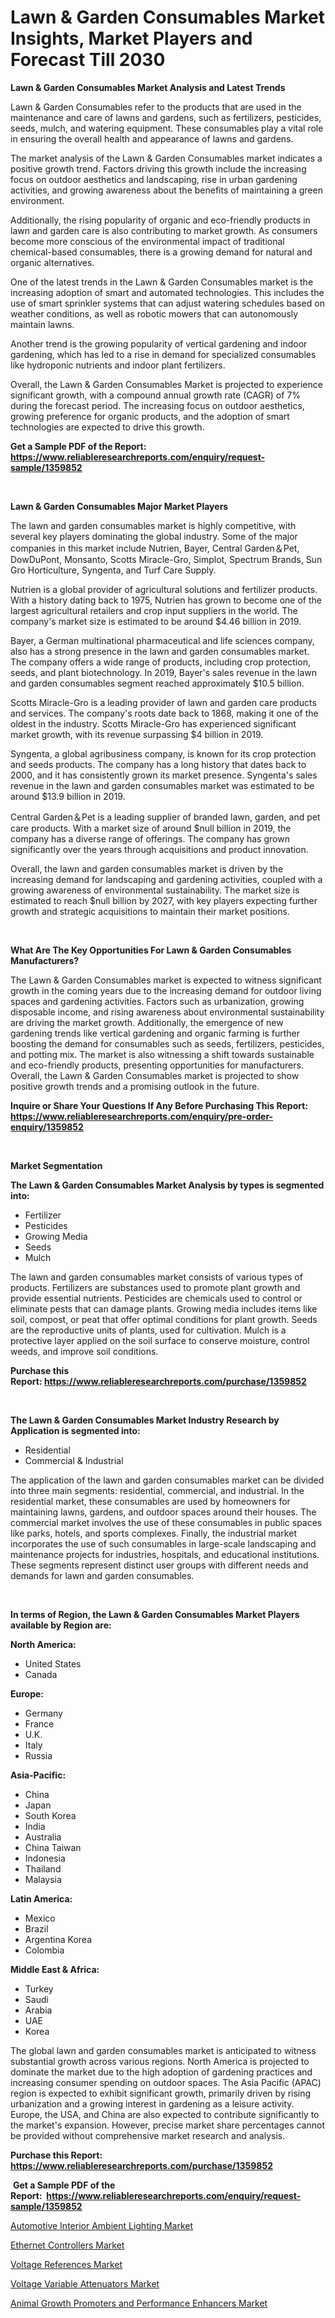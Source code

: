 <p><h1>Lawn & Garden Consumables Market Insights, Market Players and Forecast Till 2030</h1></p><p><strong>Lawn & Garden Consumables Market Analysis and Latest Trends</strong></p>
<p><p>Lawn & Garden Consumables refer to the products that are used in the maintenance and care of lawns and gardens, such as fertilizers, pesticides, seeds, mulch, and watering equipment. These consumables play a vital role in ensuring the overall health and appearance of lawns and gardens.</p><p>The market analysis of the Lawn & Garden Consumables market indicates a positive growth trend. Factors driving this growth include the increasing focus on outdoor aesthetics and landscaping, rise in urban gardening activities, and growing awareness about the benefits of maintaining a green environment.</p><p>Additionally, the rising popularity of organic and eco-friendly products in lawn and garden care is also contributing to market growth. As consumers become more conscious of the environmental impact of traditional chemical-based consumables, there is a growing demand for natural and organic alternatives.</p><p>One of the latest trends in the Lawn & Garden Consumables market is the increasing adoption of smart and automated technologies. This includes the use of smart sprinkler systems that can adjust watering schedules based on weather conditions, as well as robotic mowers that can autonomously maintain lawns.</p><p>Another trend is the growing popularity of vertical gardening and indoor gardening, which has led to a rise in demand for specialized consumables like hydroponic nutrients and indoor plant fertilizers.</p><p>Overall, the Lawn & Garden Consumables Market is projected to experience significant growth, with a compound annual growth rate (CAGR) of 7% during the forecast period. The increasing focus on outdoor aesthetics, growing preference for organic products, and the adoption of smart technologies are expected to drive this growth.</p></p>
<p><strong>Get a Sample PDF of the Report:&nbsp; <a href="https://www.reliableresearchreports.com/enquiry/request-sample/1359852">https://www.reliableresearchreports.com/enquiry/request-sample/1359852</a></strong></p>
<p>&nbsp;</p>
<p><strong>Lawn & Garden Consumables Major Market Players</strong></p>
<p><p>The lawn and garden consumables market is highly competitive, with several key players dominating the global industry. Some of the major companies in this market include Nutrien, Bayer, Central Garden＆Pet, DowDuPont, Monsanto, Scotts Miracle-Gro, Simplot, Spectrum Brands, Sun Gro Horticulture, Syngenta, and Turf Care Supply.</p><p>Nutrien is a global provider of agricultural solutions and fertilizer products. With a history dating back to 1975, Nutrien has grown to become one of the largest agricultural retailers and crop input suppliers in the world. The company's market size is estimated to be around $4.46 billion in 2019. </p><p>Bayer, a German multinational pharmaceutical and life sciences company, also has a strong presence in the lawn and garden consumables market. The company offers a wide range of products, including crop protection, seeds, and plant biotechnology. In 2019, Bayer's sales revenue in the lawn and garden consumables segment reached approximately $10.5 billion.</p><p>Scotts Miracle-Gro is a leading provider of lawn and garden care products and services. The company's roots date back to 1868, making it one of the oldest in the industry. Scotts Miracle-Gro has experienced significant market growth, with its revenue surpassing $4 billion in 2019.</p><p>Syngenta, a global agribusiness company, is known for its crop protection and seeds products. The company has a long history that dates back to 2000, and it has consistently grown its market presence. Syngenta's sales revenue in the lawn and garden consumables market was estimated to be around $13.9 billion in 2019.</p><p>Central Garden＆Pet is a leading supplier of branded lawn, garden, and pet care products. With a market size of around $null billion in 2019, the company has a diverse range of offerings. The company has grown significantly over the years through acquisitions and product innovation.</p><p>Overall, the lawn and garden consumables market is driven by the increasing demand for landscaping and gardening activities, coupled with a growing awareness of environmental sustainability. The market size is estimated to reach $null billion by 2027, with key players expecting further growth and strategic acquisitions to maintain their market positions.</p></p>
<p>&nbsp;</p>
<p><strong>What Are The Key Opportunities For Lawn & Garden Consumables Manufacturers?</strong></p>
<p><p>The Lawn & Garden Consumables market is expected to witness significant growth in the coming years due to the increasing demand for outdoor living spaces and gardening activities. Factors such as urbanization, growing disposable income, and rising awareness about environmental sustainability are driving the market growth. Additionally, the emergence of new gardening trends like vertical gardening and organic farming is further boosting the demand for consumables such as seeds, fertilizers, pesticides, and potting mix. The market is also witnessing a shift towards sustainable and eco-friendly products, presenting opportunities for manufacturers. Overall, the Lawn & Garden Consumables market is projected to show positive growth trends and a promising outlook in the future.</p></p>
<p><strong>Inquire or Share Your Questions If Any Before Purchasing This Report: <a href="https://www.reliableresearchreports.com/enquiry/pre-order-enquiry/1359852">https://www.reliableresearchreports.com/enquiry/pre-order-enquiry/1359852</a></strong></p>
<p>&nbsp;</p>
<p><strong>Market Segmentation</strong></p>
<p><strong>The Lawn & Garden Consumables Market Analysis by types is segmented into:</strong></p>
<p><ul><li>Fertilizer</li><li>Pesticides</li><li>Growing Media</li><li>Seeds</li><li>Mulch</li></ul></p>
<p><p>The lawn and garden consumables market consists of various types of products. Fertilizers are substances used to promote plant growth and provide essential nutrients. Pesticides are chemicals used to control or eliminate pests that can damage plants. Growing media includes items like soil, compost, or peat that offer optimal conditions for plant growth. Seeds are the reproductive units of plants, used for cultivation. Mulch is a protective layer applied on the soil surface to conserve moisture, control weeds, and improve soil conditions.</p></p>
<p><strong>Purchase this Report:&nbsp;<a href="https://www.reliableresearchreports.com/purchase/1359852">https://www.reliableresearchreports.com/purchase/1359852</a></strong></p>
<p>&nbsp;</p>
<p><strong>The Lawn & Garden Consumables Market Industry Research by Application is segmented into:</strong></p>
<p><ul><li>Residential</li><li>Commercial & Industrial</li></ul></p>
<p><p>The application of the lawn and garden consumables market can be divided into three main segments: residential, commercial, and industrial. In the residential market, these consumables are used by homeowners for maintaining lawns, gardens, and outdoor spaces around their houses. The commercial market involves the use of these consumables in public spaces like parks, hotels, and sports complexes. Finally, the industrial market incorporates the use of such consumables in large-scale landscaping and maintenance projects for industries, hospitals, and educational institutions. These segments represent distinct user groups with different needs and demands for lawn and garden consumables.</p></p>
<p>&nbsp;</p>
<p><strong>In terms of Region, the Lawn & Garden Consumables Market Players available by Region are:</strong></p>
<p>
    <p> <strong> North America: </strong>
        <ul>
            <li>United States</li>
            <li>Canada</li>
        </ul>
        </p> 
    <p> <strong> Europe: </strong>
        <ul>
            <li>Germany</li>
            <li>France</li>
            <li>U.K.</li>
            <li>Italy</li>
            <li>Russia</li>
        </ul>
        </p> 
    <p> <strong> Asia-Pacific: </strong>
        <ul>
            <li>China</li>
            <li>Japan</li>
            <li>South Korea</li>
            <li>India</li>
            <li>Australia</li>
            <li>China Taiwan</li>
            <li>Indonesia</li>
            <li>Thailand</li>
            <li>Malaysia</li>
        </ul>
        </p> 
    <p> <strong> Latin America: </strong>
        <ul>
            <li>Mexico</li>
            <li>Brazil</li>
            <li>Argentina Korea</li>
            <li>Colombia</li>
        </ul>
        </p> 
    <p> <strong> Middle East & Africa: </strong>
        <ul>
            <li>Turkey</li>
            <li>Saudi</li>
            <li>Arabia</li>
            <li>UAE</li>
            <li>Korea</li>
        </ul>
    </p>
    </p>
<p><p>The global lawn and garden consumables market is anticipated to witness substantial growth across various regions. North America is projected to dominate the market due to the high adoption of gardening practices and increasing consumer spending on outdoor spaces. The Asia Pacific (APAC) region is expected to exhibit significant growth, primarily driven by rising urbanization and a growing interest in gardening as a leisure activity. Europe, the USA, and China are also expected to contribute significantly to the market's expansion. However, precise market share percentages cannot be provided without comprehensive market research and analysis.</p></p>
<p><strong>Purchase this Report: <a href="https://www.reliableresearchreports.com/purchase/1359852">https://www.reliableresearchreports.com/purchase/1359852</a></strong></p>
<p>&nbsp;<strong>Get a Sample PDF of the Report:&nbsp;&nbsp;<a href="https://www.reliableresearchreports.com/enquiry/request-sample/1359852">https://www.reliableresearchreports.com/enquiry/request-sample/1359852</a></strong></p>
<p><strong></strong></p>
<p><p><a href="https://medium.com/@kiannoel89776554/automotive-interior-ambient-lighting-market-size-growth-forecast-2023-2030-9598b107adf5">Automotive Interior Ambient Lighting Market</a></p><p><a href="https://www.linkedin.com/pulse/ethernet-controllers-market-size-2023-2030-global-lwmie/">Ethernet Controllers Market</a></p><p><a href="https://www.linkedin.com/pulse/decoding-voltage-references-market-deep-dive-latest-m7gce/">Voltage References Market</a></p><p><a href="https://www.linkedin.com/pulse/voltage-variable-attenuators-market-size-2023-2030-global-xl3ke/">Voltage Variable Attenuators Market</a></p><p><a href="https://medium.com/@chiragreportprime/animal-growth-promoters-and-performance-enhancers-market-size-growth-forecast-2023-2030-c5165da2932a">Animal Growth Promoters and Performance Enhancers Market</a></p></p>